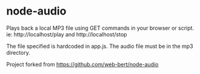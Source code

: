 # node-audio
Plays back a local MP3 file using GET commands in your browser or script.  ie:
http://localhost/play and http://localhost/stop

The file specified is hardcoded in app.js.  The audio file must be in the mp3 directory.

Project forked from https://github.com/web-bert/node-audio
